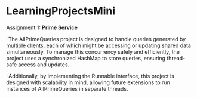 # LearningProjectsMini

Assignment 1: **Prime Service**

-The AllPrimeQueries project is designed to handle queries generated by multiple clients, each of which might be accessing or updating shared data simultaneously. To manage this concurrency safely and efficiently, the project uses a synchronized HashMap to store queries, ensuring thread-safe access and updates.

-Additionally, by implementing the Runnable interface, this project is designed with scalability in mind, allowing future extensions to run instances of AllPrimeQueries in separate threads.

